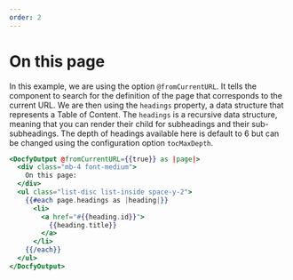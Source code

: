 ```yaml
---
order: 2
---
```


# On this page

In this example, we are using the option `@fromCurrentURL`. It tells the component
to search for the definition of the page that corresponds to the current URL.
We are then using the `headings` property, a data structure that represents a
Table of Content. The `headings` is a recursive data structure, meaning that you
can render their child for subheadings and their sub-subheadings. The depth of
headings available here is default to 6 but can be changed using the configuration
option `tocMaxDepth`.

```hbs template
<DocfyOutput @fromCurrentURL={{true}} as |page|>
  <div class="mb-4 font-medium">
    On this page:
  </div>
  <ul class="list-disc list-inside space-y-2">
    {{#each page.headings as |heading|}}
      <li>
        <a href="#{{heading.id}}">
          {{heading.title}}
        </a>
      </li>
    {{/each}}
  </ul>
</DocfyOutput>
```
